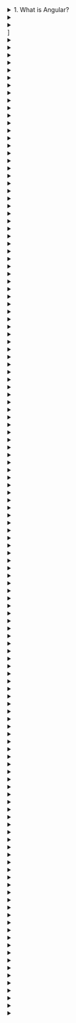 <details> 
 <summary>1. What is Angular?</summary>    
>Angular is a TypeScript-based open-source web application framework, developed and maintained by Google. It offers an easy and powerful way of building front end web-based applications.
>Angular integrates a range of features like declarative templates, dependency injection, end-to-end tooling, etc. that facilitates web application development.
</details>

<details> 
 <summary></summary>    
 ```
 ```
</details>

<details> 
 <summary></summary>    
 ```
 ```
</details>]

<details> 
 <summary></summary>    
 ```
 ```
</details>

<details> 
 <summary></summary>    
 ```
 ```
</details>

<details> 
 <summary></summary>    
 ```
 ```
</details>

<details> 
 <summary></summary>    
 ```
 ```
</details>

<details> 
 <summary></summary>    
 ```
 ```
</details>

<details> 
 <summary></summary>    
 ```
 ```
</details>

<details> 
 <summary></summary>    
 ```
 ```
</details>

<details> 
 <summary></summary>    
 ```
 ```
</details>

<details> 
 <summary></summary>    
 ```
 ```
</details>

<details> 
 <summary></summary>    
 ```
 ```
</details>

<details> 
 <summary></summary>    
 ```
 ```
</details>

<details> 
 <summary></summary>    
 ```
 ```
</details>

<details> 
 <summary></summary>    
 ```
 ```
</details>

<details> 
 <summary></summary>    
 ```
 ```
</details>

<details> 
 <summary></summary>    
 ```
 ```
</details>

<details> 
 <summary></summary>    
 ```
 ```
</details>

<details> 
 <summary></summary>    
 ```
 ```
</details>

<details> 
 <summary></summary>    
 ```
 ```
</details>

<details> 
 <summary></summary>    
 ```
 ```
</details>

<details> 
 <summary></summary>    
 ```
 ```
</details>

<details> 
 <summary></summary>    
 ```
 ```
</details>

<details> 
 <summary></summary>    
 ```
 ```
</details>

<details> 
 <summary></summary>    
 ```
 ```
</details>

<details> 
 <summary></summary>    
 ```
 ```
</details>

<details> 
 <summary></summary>    
 ```
 ```
</details>

<details> 
 <summary></summary>    
 ```
 ```
</details>

<details> 
 <summary></summary>    
 ```
 ```
</details>

<details> 
 <summary></summary>    
 ```
 ```
</details>

<details> 
 <summary></summary>    
 ```
 ```
</details>

<details> 
 <summary></summary>    
 ```
 ```
</details>

<details> 
 <summary></summary>    
 ```
 ```
</details>

<details> 
 <summary></summary>    
 ```
 ```
</details>

<details> 
 <summary></summary>    
 ```
 ```
</details>

<details> 
 <summary></summary>    
 ```
 ```
</details>

<details> 
 <summary></summary>    
 ```
 ```
</details>

<details> 
 <summary></summary>    
 ```
 ```
</details>

<details> 
 <summary></summary>    
 ```
 ```
</details>

<details> 
 <summary></summary>    
 ```
 ```
</details>

<details> 
 <summary></summary>    
 ```
 ```
</details>

<details> 
 <summary></summary>    
 ```
 ```
</details>

<details> 
 <summary></summary>    
 ```
 ```
</details>

<details> 
 <summary></summary>    
 ```
 ```
</details>

<details> 
 <summary></summary>    
 ```
 ```
</details>

<details> 
 <summary></summary>    
 ```
 ```
</details>

<details> 
 <summary></summary>    
 ```
 ```
</details>

<details> 
 <summary></summary>    
 ```
 ```
</details>

<details> 
 <summary></summary>    
 ```
 ```
</details>

<details> 
 <summary></summary>    
 ```
 ```
</details>

<details> 
 <summary></summary>    
 ```
 ```
</details>

<details> 
 <summary></summary>    
 ```
 ```
</details>

<details> 
 <summary></summary>    
 ```
 ```
</details>

<details> 
 <summary></summary>    
 ```
 ```
</details>

<details> 
 <summary></summary>    
 ```
 ```
</details>

<details> 
 <summary></summary>    
 ```
 ```
</details>

<details> 
 <summary></summary>    
 ```
 ```
</details>

<details> 
 <summary></summary>    
 ```
 ```
</details>

<details> 
 <summary></summary>    
 ```
 ```
</details>

<details> 
 <summary></summary>    
 ```
 ```
</details>

<details> 
 <summary></summary>    
 ```
 ```
</details>

<details> 
 <summary></summary>    
 ```
 ```
</details>

<details> 
 <summary></summary>    
 ```
 ```
</details>

<details> 
 <summary></summary>    
 ```
 ```
</details>

<details> 
 <summary></summary>    
 ```
 ```
</details>

<details> 
 <summary></summary>    
 ```
 ```
</details>

<details> 
 <summary></summary>    
 ```
 ```
</details>

<details> 
 <summary></summary>    
 ```
 ```
</details>

<details> 
 <summary></summary>    
 ```
 ```
</details>

<details> 
 <summary></summary>    
 ```
 ```
</details>

<details> 
 <summary></summary>    
 ```
 ```
</details>

<details> 
 <summary></summary>    
 ```
 ```
</details>

<details> 
 <summary></summary>    
 ```
 ```
</details>

<details> 
 <summary></summary>    
 ```
 ```
</details>

<details> 
 <summary></summary>    
 ```
 ```
</details>

<details> 
 <summary></summary>    
 ```
 ```
</details>

<details> 
 <summary></summary>    
 ```
 ```
</details>

<details> 
 <summary></summary>    
 ```
 ```
</details>

<details> 
 <summary></summary>    
 ```
 ```
</details>

<details> 
 <summary></summary>    
 ```
 ```
</details>

<details> 
 <summary></summary>    
 ```
 ```
</details>

<details> 
 <summary></summary>    
 ```
 ```
</details>

<details> 
 <summary></summary>    
 ```
 ```
</details>

<details> 
 <summary></summary>    
 ```
 ```
</details>

<details> 
 <summary></summary>    
 ```
 ```
</details>

<details> 
 <summary></summary>    
 ```
 ```
</details>

<details> 
 <summary></summary>    
 ```
 ```
</details>

<details> 
 <summary></summary>    
 ```
 ```
</details>

<details> 
 <summary></summary>    
 ```
 ```
</details>

<details> 
 <summary></summary>    
 ```
 ```
</details>

<details> 
 <summary></summary>    
 ```
 ```
</details>

<details> 
 <summary></summary>    
 ```
 ```
</details>

<details> 
 <summary></summary>    
 ```
 ```
</details>

<details> 
 <summary></summary>    
 ```
 ```
</details>

<details> 
 <summary></summary>    
 ```
 ```
</details>

<details> 
 <summary></summary>    
 ```
 ```
</details>

<details> 
 <summary></summary>    
 ```
 ```
</details>

<details> 
 <summary></summary>    
 ```
 ```
</details>

<details> 
 <summary></summary>    
 ```
 ```
</details>

<details> 
 <summary></summary>    
 ```
 ```
</details>

<details> 
 <summary></summary>    
 ```
 ```
</details>

<details> 
 <summary></summary>    
 ```
 ```
</details>

<details> 
 <summary></summary>    
 ```
 ```
</details>

<details> 
 <summary></summary>    
 ```
 ```
</details>

<details> 
 <summary></summary>    
 ```
 ```
</details>

<details> 
 <summary></summary>    
 ```
 ```
</details>

<details> 
 <summary></summary>    
 ```
 ```
</details>

<details> 
 <summary></summary>    
 ```
 ```
</details>

<details> 
 <summary></summary>    
 ```
 ```
</details>

<details> 
 <summary></summary>    
 ```
 ```
</details>

<details> 
 <summary></summary>    
 ```
 ```
</details>

<details> 
 <summary></summary>    
 ```
 ```
</details>

<details> 
 <summary></summary>    
 ```
 ```
</details>

<details> 
 <summary></summary>    
 ```
 ```
</details>

<details> 
 <summary></summary>    
 ```
 ```
</details>

<details> 
 <summary></summary>    
 ```
 ```
</details>

<details> 
 <summary></summary>    
 ```
 ```
</details>

<details> 
 <summary></summary>    
 ```
 ```
</details>

<details> 
 <summary></summary>    
 ```
 ```
</details>

<details> 
 <summary></summary>    
 ```
 ```
</details>

<details> 
 <summary></summary>    
 ```
 ```
</details>

<details> 
 <summary></summary>    
 ```
 ```
</details>

<details> 
 <summary></summary>    
 ```
 ```
</details>

<details> 
 <summary></summary>    
 ```
 ```
</details>

<details> 
 <summary></summary>    
 ```
 ```
</details>

<details> 
 <summary></summary>    
 ```
 ```
</details>

<details> 
 <summary></summary>    
 ```
 ```
</details>

<details> 
 <summary></summary>    
 ```
 ```
</details>

<details> 
 <summary></summary>    
 ```
 ```
</details>

<details> 
 <summary></summary>    
 ```
 ```
</details>

<details> 
 <summary></summary>    
 ```
 ```
</details>

<details> 
 <summary></summary>    
 ```
 ```
</details>

